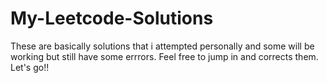 # My-Leetcode-Solutions
These are basically solutions that i attempted personally and some will be working but still have some errrors. Feel free to jump in and corrects them. Let's go!!
